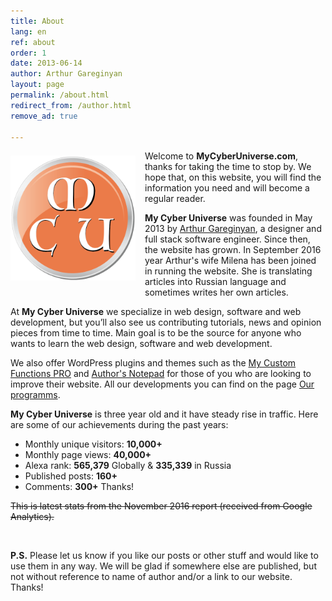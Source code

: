 ```yaml
---
title: About
lang: en
ref: about
order: 1
date: 2013-06-14
author: Arthur Gareginyan
layout: page
permalink: /about.html
redirect_from: /author.html
remove_ad: true

---
```


<img src="/images/WEBSITE/website-logo.png" alt="My Cyber Universe" width="200" class="website-logo" />
<style>
img.website-logo {
	float: left;
	margin-top: 8px;
	margin-right: 15px;
	margin-bottom: 15px;
	//border: 3px solid grey;
	border: none;
}
</style>

Welcome to **MyCyberUniverse.com**, thanks for taking the time to stop by. We hope that, on this website, you will find the information you need and will become a regular reader.

**My Cyber Universe** was founded in May 2013 by [Arthur Gareginyan](http://www.arthurgareginyan.com), a designer and full stack software engineer. Since then, the website has grown. In September 2016 year Arthur's wife Milena has been joined in running the website. She is translating articles into Russian language and sometimes writes her own articles.

At **My Cyber Universe** we specialize in web design, software and web development, but you’ll also see us contributing tutorials, news and opinion pieces from time to time. Main goal is to be the source for anyone who wants to learn the web design, software and web development. 

We also offer WordPress plugins and themes such as the [My Custom Functions PRO](https://www.arthurgareginyan.com/plugin-my-custom-functions-pro.html) and [Author's Notepad](https://www.arthurgareginyan.com/theme-authors-notepad.html) for those of you who are looking to improve their website. All our developments you can find on the page [Our programms](/our-programms.html).

**My Cyber Universe** is three year old and it have steady rise in traffic. Here are some of our achievements during the past years:

* Monthly unique visitors: **10,000+**
* Monthly page views: **40,000+**
* Alexa rank: **565,379** Globally & **335,339** in Russia
* Published posts: **160+**
* Comments: **300+** Thanks!

<s>This is latest stats from the November 2016 report (received from Google Analytics).</s>

<br>

**P.S.**
Please let us know if you like our posts or other stuff and would like to use them in any way. We will be glad if somewhere else are published, but not without reference to name of author and/or a link to our website. Thanks!
